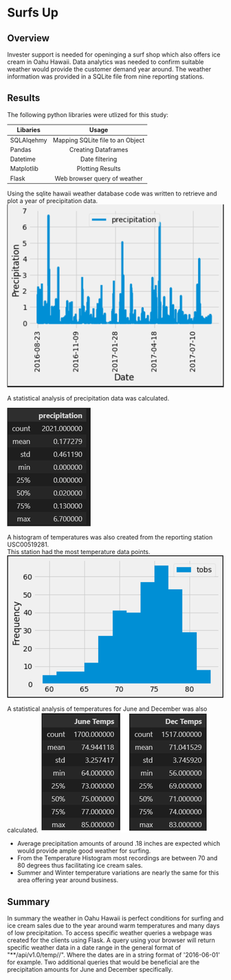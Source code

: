 # Surfs Up

## Overview
Invester support is needed for openinging a surf shop which also offers ice cream in Oahu Hawaii.  Data analytics was needed to confirm suitable weather would provide the customer demand year around.  The weather information was provided in a SQLite file from nine reporting stations.

## Results
The following python libraries were utlized for this study:

| Libaries      | Usage                            | 
| ------------- |:--------------------------------:|
| SQLAlqehmy    | Mapping SQLite file to an Object | 
| Pandas        | Creating Dataframes              | 
| Datetime      | Date filtering                   | 
| Matplotlib    | Plotting Results                 | 
| Flask         | Web browser query of weather     | 


Using the sqlite hawaii weather database code was written to retrieve and plot a year of precipitation data.
![alt text](https://github.com/jj2773/surfs_up/blob/main/yearly_rainfall.PNG)


A statistical analysis of precipitation data was calculated.

![alt text](https://github.com/jj2773/surfs_up/blob/main/rainstats.PNG)

A histogram of temperatures was also created from the reporting station USC00519281.  
This station had the most temperature data points.
![alt text](https://github.com/jj2773/surfs_up/blob/main/histgram_temps_station_USC00519281.PNG)


A statistical analysis of temperatures for June and December was also calculated.
![alt text](https://github.com/jj2773/surfs_up/blob/main/June_Dec_Temp_stats.png)


* Average precipitation amounts of around .18 inches are expected which would provide ample good weather for surfing.
* From the Temperature Histogram most recordings are between 70 and 80 degrees thus facilitating ice cream sales.
* Summer and Winter temperature variations are nearly the same for this area offering year around business.

## Summary
In summary the weather in Oahu Hawaii is perfect conditions for surfing and ice cream sales due to the year around warm temperatures and many days of low precipitation.  To access specific weather queries a webpage was created for the clients using Flask.  A query using your browser will return specific weather data in a date range in the general format of "**/api/v1.0/temp/<startdate>/<enddate>".  Where the dates are in a string format of '2016-06-01' for example.  Two additional queries that would be beneficial are the precipitation amounts for June and December specifically.